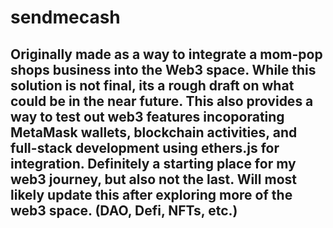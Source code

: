 # sendmecash
## Originally made as a way to integrate a mom-pop shops business into the Web3 space. While this solution is not final, its a rough draft on what could be in the near future. This also provides a way to test out web3 features incoporating MetaMask wallets, blockchain activities, and full-stack development using ethers.js for integration. Definitely a starting place for my web3 journey, but also not the last. Will most likely update this after exploring more of the web3 space. (DAO, Defi, NFTs, etc.) 